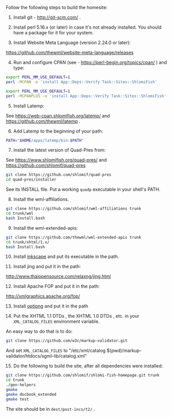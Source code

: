 Follow the following steps to build the homesite:

1. Install git - http://git-scm.com/ .

2. Install perl 5.16.x (or later) in case it's not already installed. You
should have a package for it for your system.

3. Install Website Meta Language (version 2.24.0 or later):

https://github.com/thewml/website-meta-language/releases

4. Run and configure CPAN (see - https://perl-begin.org/topics/cpan/ )
and type:

```bash
export PERL_MM_USE_DEFAULT=1
perl -MCPAN -e 'install App::Deps::Verify Task::Sites::ShlomiFish'
```

```bash
export PERL_MM_USE_DEFAULT=1
perl -MCPANPLUS -e 'install App::Deps::Verify Task::Sites::ShlomiFish'
```

5. Install Latemp:

See https://web-cpan.shlomifish.org/latemp/ and https://github.com/thewml/latemp .

6. Add Latemp to the beginning of your path:

```bash
PATH="$HOME/apps/latemp/bin:$PATH"
```

7. Install the latest version of Quad-Pres from:

See https://www.shlomifish.org/quad-pres/ and
https://github.com/shlomif/quad-pres

```bash
git clone https://github.com/shlomif/quad-pres
cd quad-pres/installer
```

See its INSTALL file. Put a working `quadp` executable in your shell's PATH.

8. Install the wml-affiliations.

```bash
git clone https://github.com/shlomif/wml-affiliations trunk
cd trunk/wml
bash Install.bash
```

9. Install the wml-extended-apis:

```bash
git clone https://github.com/thewml/wml-extended-apis trunk
cd trunk/xhtml/1.x/
bash Install.bash
```

10. Install [inkscape](https://inkscape.org/) and put its executable in
the path.

11. Install jing and put it in the path:

http://www.thaiopensource.com/relaxng/jing.html

12. Install Apache FOP and put it in the path:

http://xmlgraphics.apache.org/fop/

13. Install [optipng](http://optipng.sourceforge.net/) and put it in the path

14. Put the XHTML 1.1 DTDs , the XHTML 1.0 DTDs , etc. in your
`XML_CATALOG_FILES` environment variable.

An easy way to do that is to do:

```bash
git clone https://github.com/w3c/markup-validator.git
```

And set `XML_CATALOG_FILES` to "/etc/xml/catalog $(pwd)/markup-validator/htdocs/sgml-lib/catalog.xml"

15. Do the following to build the site, after all dependencies were installed:

```bash
git clone https://github.com/shlomif/shlomi-fish-homepage.git trunk
cd trunk
./gen-helpers
gmake
gmake docbook_extended
gmake test
```

The site should be in `dest/post-incs/t2/` .
